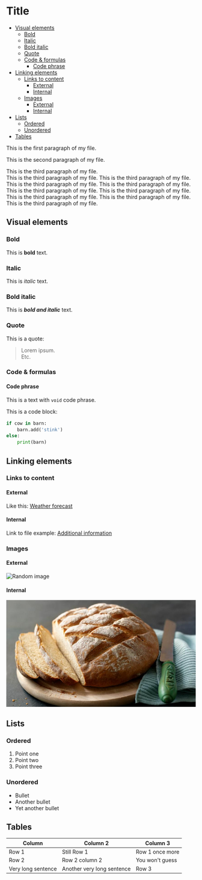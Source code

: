# Title <!-- omit in toc -->

- [Visual elements](#visual-elements)
  - [Bold](#bold)
  - [Italic](#italic)
  - [Bold italic](#bold-italic)
  - [Quote](#quote)
  - [Code \& formulas](#code--formulas)
    - [Code phrase](#code-phrase)
- [Linking elements](#linking-elements)
  - [Links to content](#links-to-content)
    - [External](#external)
    - [Internal](#internal)
  - [Images](#images)
    - [External](#external-1)
    - [Internal](#internal-1)
- [Lists](#lists)
  - [Ordered](#ordered)
  - [Unordered](#unordered)
- [Tables](#tables)


This is the first paragraph of my file.

This is the second paragraph of my file.

This is the third paragraph of my file.  
This is the third paragraph of my file. This is the third paragraph of my file. This is the third paragraph of my file. This is the third paragraph of my file. This is the third paragraph of my file. This is the third paragraph of my file. This is the third paragraph of my file. This is the third paragraph of my file. This is the third paragraph of my file.

## Visual elements

### Bold

This is **bold** text.

### Italic

This is *italic* text.

### Bold italic

This is ***bold and italic*** text.

### Quote

This is a quote: 
> Lorem ipsum.  
> Etc.

### Code & formulas

#### Code phrase

This is a text with `void` code phrase.

This is a code block:

```python
if cow in barn: 
    barn.add('stink')
else:
    print(barn)
```
## Linking elements

### Links to content

#### External

Like this: [Weather forecast](https://www.meteo.pl/)

#### Internal

Link to file example: [Additional information](reference.md)

### Images

#### External

![Random image](https://fastly.picsum.photos/id/34/200/200.jpg?hmac=XRWBHNng_p1BDrqV2tGH2Fbk12qD7KRzoufu_JIJW20)

#### Internal

![Bread](bread.jpg "Bread")

## Lists

### Ordered

1. Point one
2. Point two
3. Point three

### Unordered

* Bullet
* Another bullet
* Yet another bullet

## Tables

| Column             | Column 2                   | Column 3        |
| ------------------ | -------------------------- | --------------- |
| Row 1              | Still Row 1                | Row 1 once more |
| Row 2              | Row 2 column 2             | You won't guess |
| Very long sentence | Another very long sentence | Row 3           |

